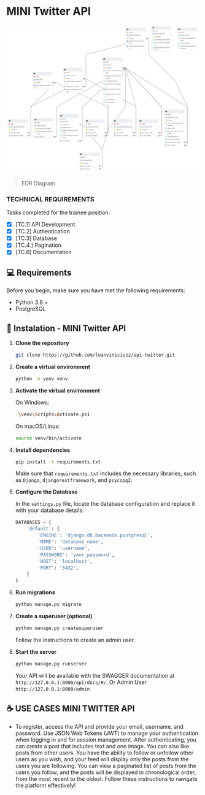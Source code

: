 # MINI Twitter API 

<img src="EDR.png" alt="Exemplo imagem">

> EDR Diagram

### TECHNICAL REQUIREMENTS

Tasks completed for the trainee position:

- [x] [TC.1] API Development
- [x] [TC.2] Authentication
- [x] [TC.3] Database
- [x] [TC.4.] Pagination
- [x] [TC.6] Documentation

## 💻 Requirements

Before you begin, make sure you have met the following requirements:

- Python 3.8 +
- PostgreSQL

## 🚀 Instalation - MINI Twitter API

1. **Clone the repository**

    ```bash
    git clone https://github.com/luanviniciuzz/api-twitter.git
    ```

2. **Create a virtual environment**

    ```bash
    python -m venv venv
    ```

3. **Activate the virtual environment**

    On Windows:
    ```bash
    .\venv\Scripts\Activate.ps1
    ```

    On macOS/Linux:
    ```bash
    source venv/bin/activate
    ```

4. **Install dependencies**

    ```bash
    pip install -r requirements.txt
    ```

    Make sure that `requirements.txt` includes the necessary libraries, such as `Django`, `djangorestframework`, and `psycopg2`.

5. **Configure the Database**

    In the `settings.py` file, locate the database configuration and replace it with your database details:

    ```python
    DATABASES = {
        'default': {
            'ENGINE': 'django.db.backends.postgresql',
            'NAME': 'database_name',
            'USER': 'username',
            'PASSWORD': 'your_password',
            'HOST': 'localhost',
            'PORT': '5432',
        }
    }
    ```

6. **Run migrations**

    ```bash
    python manage.py migrate
    ```

7. **Create a superuser (optional)**

    ```bash
    python manage.py createsuperuser
    ```

    Follow the instructions to create an admin user.

8. **Start the server**

    ```bash
    python manage.py runserver
    ```

    Your API will be available with the SWAGGER documentation at `http://127.0.0.1:8000/api/docs/#/`.
    Or Admin User `http://127.0.0.1:8000/admin`


## ☕ USE CASES MINI TWITTER API
 - To register, access the API and provide your email, username, and password. Use JSON Web Tokens (JWT) to manage your authentication when logging in and for session management. After authenticating, you can create a post that includes text and one image. You can also like posts from other users. You have the ability to follow or unfollow other users as you wish, and your feed will display only the posts from the users you are following. You can view a paginated list of posts from the users you follow, and the posts will be displayed in chronological order, from the most recent to the oldest. Follow these instructions to navigate the platform effectively!
```


